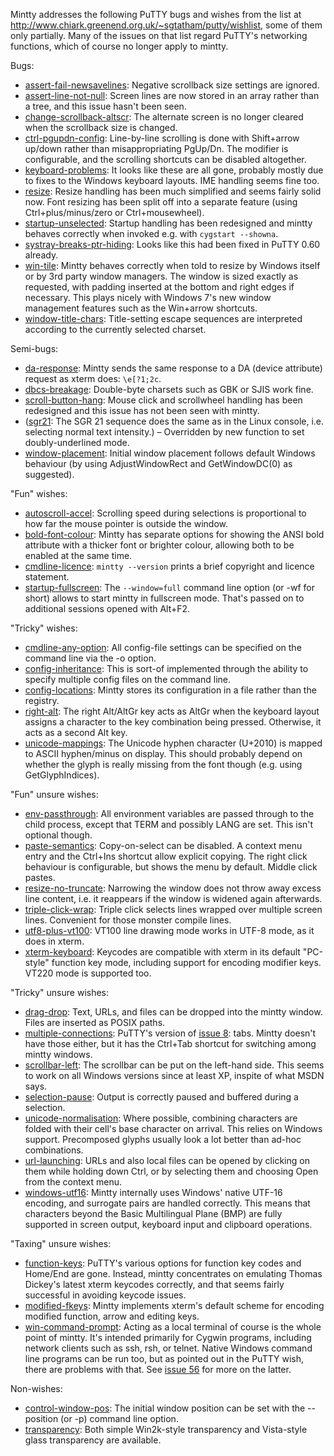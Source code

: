 Mintty addresses the following PuTTY bugs and wishes from the list at http://www.chiark.greenend.org.uk/~sgtatham/putty/wishlist, some of them only partially. Many of the issues on that list regard PuTTY's networking functions, which of course no longer apply to mintty.

Bugs:
  * [assert-fail-newsavelines](http://www.chiark.greenend.org.uk/~sgtatham/putty/wishlist/assert-fail-newsavelines.html): Negative scrollback size settings are ignored.
  * [assert-line-not-null](http://www.chiark.greenend.org.uk/~sgtatham/putty/wishlist/assert-line-not-null.html): Screen lines are now stored in an array rather than a tree, and this issue hasn't been seen.
  * [change-scrollback-altscr](http://www.chiark.greenend.org.uk/~sgtatham/putty/wishlist/change-scrollback-altscr.html): The alternate screen is no longer cleared when the scrollback size is changed.
  * [ctrl-pgupdn-config](http://www.chiark.greenend.org.uk/~sgtatham/putty/wishlist/ctrl-pgupdn-config.html): Line-by-line scrolling is done with Shift+arrow up/down rather than misappropriating PgUp/Dn. The modifier is configurable, and the scrolling shortcuts can be disabled altogether.
  * [keyboard-problems](http://www.chiark.greenend.org.uk/~sgtatham/putty/wishlist/keyboard-problems.html): It looks like these are all gone, probably mostly due to fixes to the Windows keyboard layouts. IME handling seems fine too.
  * [resize](http://www.chiark.greenend.org.uk/~sgtatham/putty/wishlist/resize.html): Resize handling has been much simplified and seems fairly solid now. Font resizing has been split off into a separate feature (using Ctrl+plus/minus/zero or Ctrl+mousewheel).
  * [startup-unselected](http://www.chiark.greenend.org.uk/~sgtatham/putty/wishlist/startup-unselected.html): Startup handling has been redesigned and mintty behaves correctly when invoked e.g. with `cygstart --showna`.
  * [systray-breaks-ptr-hiding](http://www.chiark.greenend.org.uk/~sgtatham/putty/wishlist/systray-breaks-ptr-hiding.html): Looks like this had been fixed in PuTTY 0.60 already.
  * [win-tile](http://www.chiark.greenend.org.uk/~sgtatham/putty/wishlist/win-tile.html): Mintty behaves correctly when told to resize by Windows itself or by 3rd party window managers. The window is sized exactly as requested, with padding inserted at the bottom and right edges if necessary. This plays nicely with Windows 7's new window management features such as the Win+arrow shortcuts.
  * [window-title-chars](http://www.chiark.greenend.org.uk/~sgtatham/putty/wishlist/window-title-charset.html): Title-setting escape sequences are interpreted according to the currently selected charset.

Semi-bugs:
  * [da-response](http://www.chiark.greenend.org.uk/~sgtatham/putty/wishlist/da-response.html): Mintty sends the same response to a DA (device attribute) request as xterm does: `\e[?1;2c`.
  * [dbcs-breakage](http://www.chiark.greenend.org.uk/~sgtatham/putty/wishlist/dbcs-breakage.html): Double-byte charsets such as GBK or SJIS work fine.
  * [scroll-button-hang](http://www.chiark.greenend.org.uk/~sgtatham/putty/wishlist/scroll-button-hang.html): Mouse click and scrollwheel handling has been redesigned and this issue has not been seen with mintty.
  * ([sgr21](http://www.chiark.greenend.org.uk/~sgtatham/putty/wishlist/sgr21.html): The SGR 21 sequence does the same as in the Linux console, i.e. selecting normal text intensity.) – Overridden by new function to set doubly-underlined mode.
  * [window-placement](http://www.chiark.greenend.org.uk/~sgtatham/putty/wishlist/window-placement.html): Initial window placement follows default Windows behaviour (by using AdjustWindowRect and GetWindowDC(0) as suggested).

"Fun" wishes:
  * [autoscroll-accel](http://www.chiark.greenend.org.uk/~sgtatham/putty/wishlist/autoscroll-accel.html): Scrolling speed during selections is proportional to how far the mouse pointer is outside the window.
  * [bold-font-colour](http://www.chiark.greenend.org.uk/~sgtatham/putty/wishlist/bold-font-colour.html): Mintty has separate options for showing the ANSI bold attribute with a thicker font or brighter colour, allowing both to be enabled at the same time.
  * [cmdline-licence](http://www.chiark.greenend.org.uk/~sgtatham/putty/wishlist/cmdline-licence.html): `mintty --version` prints a brief copyright and licence statement.
  * [startup-fullscreen](http://www.chiark.greenend.org.uk/~sgtatham/putty/wishlist/startup-fullscreen.html): The `--window=full` command line option (or -wf for short) allows to start mintty in fullscreen mode. That's passed on to additional sessions opened with Alt+F2.

"Tricky" wishes:
  * [cmdline-any-option](http://www.chiark.greenend.org.uk/~sgtatham/putty/wishlist/cmdline-any-option.html): All config-file settings can be specified on the command line via the -o option.
  * [config-inheritance](http://www.chiark.greenend.org.uk/~sgtatham/putty/wishlist/config-inheritance.html): This is sort-of implemented through the ability to specify multiple config files on the command line.
  * [config-locations](http://www.chiark.greenend.org.uk/~sgtatham/putty/wishlist/config-locations.html): Mintty stores its configuration in a file rather than the registry.
  * [right-alt](http://www.chiark.greenend.org.uk/~sgtatham/putty/wishlist/right-alt.html): The right Alt/AltGr key acts as AltGr when the keyboard layout assigns a character to the key combination being pressed. Otherwise, it acts as a second Alt key.
  * [unicode-mappings](http://www.chiark.greenend.org.uk/~sgtatham/putty/wishlist/unicode-mappings.html): The Unicode hyphen character (U+2010) is mapped to ASCII hyphen/minus on display. This should probably depend on whether the glyph is really missing from the font though (e.g. using GetGlyphIndices).

"Fun" unsure wishes:
  * [env-passthrough](http://www.chiark.greenend.org.uk/~sgtatham/putty/wishlist/env-passthrough.html): All environment variables are passed through to the child process, except that TERM and possibly LANG are set. This isn't optional though.
  * [paste-semantics](http://www.chiark.greenend.org.uk/~sgtatham/putty/wishlist/paste-semantics.html): Copy-on-select can be disabled. A context menu entry and the Ctrl+Ins shortcut allow explicit copying. The right click behaviour is configurable, but shows the menu by default. Middle click pastes.
  * [resize-no-truncate](http://www.chiark.greenend.org.uk/~sgtatham/putty/wishlist/resize-no-truncate.html): Narrowing the window does not throw away excess line content, i.e. it reappears if the window is widened again afterwards.
  * [triple-click-wrap](http://www.chiark.greenend.org.uk/~sgtatham/putty/wishlist/triple-click-wrap.html): Triple click selects lines wrapped over multiple screen lines. Convenient for those monster compile lines.
  * [utf8-plus-vt100](http://www.chiark.greenend.org.uk/~sgtatham/putty/wishlist/utf8-plus-vt100.html): VT100 line drawing mode works in UTF-8 mode, as it does in xterm.
  * [xterm-keyboard](http://www.chiark.greenend.org.uk/~sgtatham/putty/wishlist/xterm-keyboard.html): Keycodes are compatible with xterm in its default "PC-style" function key mode, including support for encoding modifier keys. VT220 mode is supported too.

"Tricky" unsure wishes:
  * [drag-drop](http://www.chiark.greenend.org.uk/~sgtatham/putty/wishlist/drag-drop.html): Text, URLs, and files can be dropped into the mintty window. Files are inserted as POSIX paths.
  * [multiple-connections](http://www.chiark.greenend.org.uk/~sgtatham/putty/wishlist/multiple-connections.html): PuTTY's version of [issue 8](http://code.google.com/p/mintty/issues/detail?id=8): tabs. Mintty doesn't have those either, but it has the Ctrl+Tab shortcut for switching among mintty windows.
  * [scrollbar-left](http://www.chiark.greenend.org.uk/~sgtatham/putty/wishlist/scrollbar-left.html): The scrollbar can be put on the left-hand side. This seems to work on all Windows versions since at least XP, inspite of what MSDN says.
  * [selection-pause](http://www.chiark.greenend.org.uk/~sgtatham/putty/wishlist/selection-pause.html): Output is correctly paused and buffered during a selection.
  * [unicode-normalisation](http://www.chiark.greenend.org.uk/~sgtatham/putty/wishlist/unicode-normalisation.html): Where possible, combining characters are folded with their cell's base character on arrival. This relies on Windows support. Precomposed glyphs usually look a lot better than ad-hoc combinations.
  * [url-launching](http://www.chiark.greenend.org.uk/~sgtatham/putty/wishlist/url-launching.html): URLs and also local files can be opened by clicking on them while holding down Ctrl, or by selecting them and choosing Open from the context menu.
  * [windows-utf16](http://www.chiark.greenend.org.uk/~sgtatham/putty/wishlist/windows-utf16.html): Mintty internally uses Windows' native UTF-16 encoding, and surrogate pairs are handled correctly. This means that characters beyond the Basic Multilingual Plane (BMP) are fully supported in screen output, keyboard input and clipboard operations.

"Taxing" unsure wishes:
  * [function-keys](http://www.chiark.greenend.org.uk/~sgtatham/putty/wishlist/function-keys.html): PuTTY's various options for function key codes and Home/End are gone. Instead, mintty concentrates on emulating Thomas Dickey's latest xterm keycodes correctly, and that seems fairly successful in avoiding keycode issues.
  * [modified-fkeys](http://www.chiark.greenend.org.uk/~sgtatham/putty/wishlist/modified-fkeys.html): Mintty implements xterm's default scheme for encoding modified function, arrow and editing keys.
  * [win-command-prompt](http://www.chiark.greenend.org.uk/~sgtatham/putty/wishlist/win-command-prompt.html): Acting as a local terminal of course is the whole point of mintty. It's intended primarily for Cygwin programs, including network clients such as ssh, rsh, or telnet. Native Windows command line programs can be run too, but as pointed out in the PuTTY wish, there are problems with that. See [issue 56](http://code.google.com/p/mintty/issues/detail?id=56) for more on the latter.

Non-wishes:
  * [control-window-pos](http://www.chiark.greenend.org.uk/~sgtatham/putty/wishlist/control-window-pos.html): The initial window position can be set with the --position (or -p) command line option.
  * [transparency](http://www.chiark.greenend.org.uk/~sgtatham/putty/wishlist/transparency.html): Both simple Win2k-style transparency and Vista-style glass transparency are available.